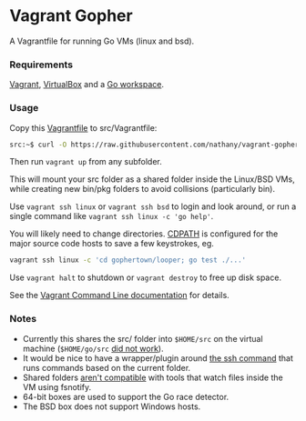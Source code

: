 # Vagrant Gopher

A Vagrantfile for running Go VMs (linux and bsd).

### Requirements

[Vagrant][], [VirtualBox][] and a [Go workspace][workspace].

### Usage

Copy this [Vagrantfile][] to src/Vagrantfile:

```bash
src:~$ curl -O https://raw.githubusercontent.com/nathany/vagrant-gopher/master/Vagrantfile
```

Then run `vagrant up` from any subfolder. 

This will mount your src folder as a shared folder inside the Linux/BSD VMs, while creating new bin/pkg folders to avoid collisions (particularly bin).

Use `vagrant ssh linux` or `vagrant ssh bsd` to login and look around, or run a single command like `vagrant ssh linux -c 'go help'`. 

You will likely need to change directories. [CDPATH][] is configured for the major source code hosts to save a few keystrokes, eg. 

```bash
vagrant ssh linux -c 'cd gophertown/looper; go test ./...'
```

Use `vagrant halt` to shutdown or `vagrant destroy` to free up disk space.

See the [Vagrant Command Line documentation][cli] for details.

### Notes

* Currently this shares the src/ folder into `$HOME/src` on the virtual machine (`$HOME/go/src` [did not work](https://github.com/mitchellh/vagrant/issues/2257)).
* It would be nice to have a wrapper/plugin around [the ssh command](https://github.com/mitchellh/vagrant/tree/master/plugins/commands/ssh) that runs commands based on the current folder.
* Shared folders [aren't compatible](https://twitter.com/mitchellh/status/376408213203062784) with tools that watch files inside the VM using fsnotify.
* 64-bit boxes are used to support the Go race detector.
* The BSD box does not support Windows hosts.

[Vagrant]: http://www.vagrantup.com/
[VirtualBox]: https://www.virtualbox.org/
[cli]: http://docs.vagrantup.com/v2/cli/index.html
[workspace]: http://golang.org/doc/code.html
[Vagrantfile]: https://raw.github.com/gophertown/vagrant-gopher/master/Vagrantfile
[CDPATH]: http://theunixtoolbox.com/cdpath/
